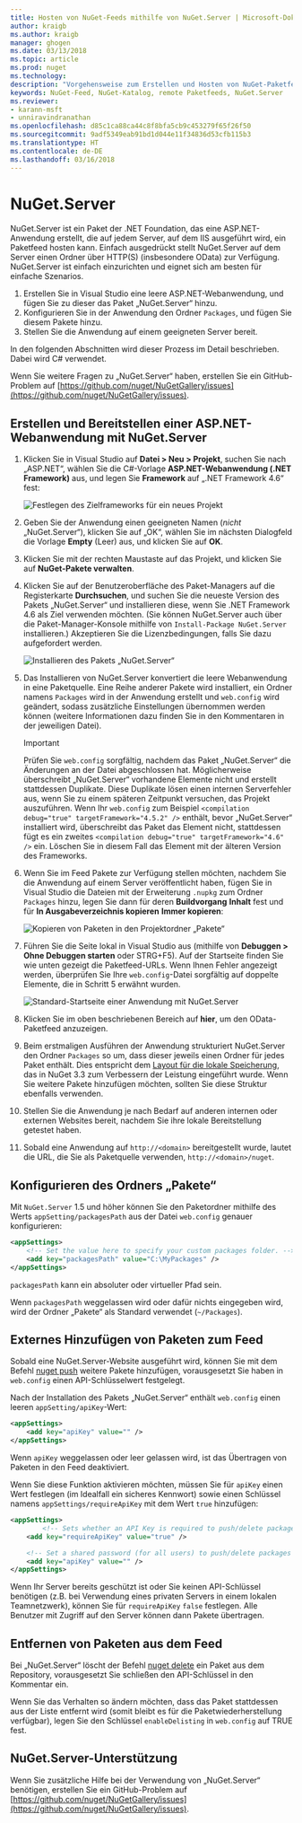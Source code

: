 ```yaml
---
title: Hosten von NuGet-Feeds mithilfe von NuGet.Server | Microsoft-Dokumentation
author: kraigb
ms.author: kraigb
manager: ghogen
ms.date: 03/13/2018
ms.topic: article
ms.prod: nuget
ms.technology: 
description: "Vorgehensweise zum Erstellen und Hosten von NuGet-Paketfeeds auf einem Server mit IIS mithilfe von NuGet.Server sowie zum Verfügbarmachen von Paketen via HTTP und OData."
keywords: NuGet-Feed, NuGet-Katalog, remote Paketfeeds, NuGet.Server
ms.reviewer:
- karann-msft
- unniravindranathan
ms.openlocfilehash: d85c1ca88ca44c8f8bfa5cb9c453279f65f26f50
ms.sourcegitcommit: 9adf5349eab91bd1d044e11f34836d53cfb115b3
ms.translationtype: HT
ms.contentlocale: de-DE
ms.lasthandoff: 03/16/2018
---
```

# <a name="nugetserver"></a>NuGet.Server

NuGet.Server ist ein Paket der .NET Foundation, das eine ASP.NET-Anwendung erstellt, die auf jedem Server, auf dem IIS ausgeführt wird, ein Paketfeed hosten kann. Einfach ausgedrückt stellt NuGet.Server auf dem Server einen Ordner über HTTP(S) (insbesondere OData) zur Verfügung. NuGet.Server ist einfach einzurichten und eignet sich am besten für einfache Szenarios.

1. Erstellen Sie in Visual Studio eine leere ASP.NET-Webanwendung, und fügen Sie zu dieser das Paket „NuGet.Server“ hinzu.
1. Konfigurieren Sie in der Anwendung den Ordner `Packages`, und fügen Sie diesem Pakete hinzu.
1. Stellen Sie die Anwendung auf einem geeigneten Server bereit.

In den folgenden Abschnitten wird dieser Prozess im Detail beschrieben. Dabei wird C# verwendet.

Wenn Sie weitere Fragen zu „NuGet.Server“ haben, erstellen Sie ein GitHub-Problem auf [https://github.com/nuget/NuGetGallery/issues](https://github.com/nuget/NuGetGallery/issues).

## <a name="create-and-deploy-an-aspnet-web-application-with-nugetserver"></a>Erstellen und Bereitstellen einer ASP.NET-Webanwendung mit NuGet.Server

1. Klicken Sie in Visual Studio auf **Datei > Neu > Projekt**, suchen Sie nach „ASP.NET“, wählen Sie die C#-Vorlage **ASP.NET-Webanwendung (.NET Framework)** aus, und legen Sie **Framework** auf „.NET Framework 4.6“ fest:

    ![Festlegen des Zielframeworks für ein neues Projekt](media/Hosting_01-NuGet.Server-Set4.6.png)

1. Geben Sie der Anwendung einen geeigneten Namen (*nicht* „NuGet.Server“), klicken Sie auf „OK“, wählen Sie im nächsten Dialogfeld die Vorlage **Empty** (Leer) aus, und klicken Sie auf **OK**.

1. Klicken Sie mit der rechten Maustaste auf das Projekt, und klicken Sie auf **NuGet-Pakete verwalten**.

1. Klicken Sie auf der Benutzeroberfläche des Paket-Managers auf die Registerkarte **Durchsuchen**, und suchen Sie die neueste Version des Pakets „NuGet.Server“ und installieren diese, wenn Sie .NET Framework 4.6 als Ziel verwenden möchten. (Sie können NuGet.Server auch über die Paket-Manager-Konsole mithilfe von `Install-Package NuGet.Server` installieren.) Akzeptieren Sie die Lizenzbedingungen, falls Sie dazu aufgefordert werden.

    ![Installieren des Pakets „NuGet.Server“](media/Hosting_02-NuGet.Server-Package.png)

1. Das Installieren von NuGet.Server konvertiert die leere Webanwendung in eine Paketquelle. Eine Reihe anderer Pakete wird installiert, ein Ordner namens `Packages` wird in der Anwendung erstellt und `web.config` wird geändert, sodass zusätzliche Einstellungen übernommen werden können (weitere Informationen dazu finden Sie in den Kommentaren in der jeweiligen Datei).

    > [!Important]
    > Prüfen Sie `web.config` sorgfältig, nachdem das Paket „NuGet.Server“ die Änderungen an der Datei abgeschlossen hat. Möglicherweise überschreibt „NuGet.Server“ vorhandene Elemente nicht und erstellt stattdessen Duplikate. Diese Duplikate lösen einen internen Serverfehler aus, wenn Sie zu einem späteren Zeitpunkt versuchen, das Projekt auszuführen. Wenn Ihr `web.config` zum Beispiel `<compilation debug="true" targetFramework="4.5.2" />` enthält, bevor „NuGet.Server“ installiert wird, überschreibt das Paket das Element nicht, stattdessen fügt es ein zweites `<compilation debug="true" targetFramework="4.6" />` ein. Löschen Sie in diesem Fall das Element mit der älteren Version des Frameworks.

1. Wenn Sie im Feed Pakete zur Verfügung stellen möchten, nachdem Sie die Anwendung auf einem Server veröffentlicht haben, fügen Sie in Visual Studio die Dateien mit der Erweiterung `.nupkg` zum Ordner `Packages` hinzu, legen Sie dann für deren **Buildvorgang** **Inhalt** fest und für **In Ausgabeverzeichnis kopieren** **Immer kopieren**:

    ![Kopieren von Paketen in den Projektordner „Pakete“](media/Hosting_03-NuGet.Server-Package-Folder.png)

1. Führen Sie die Seite lokal in Visual Studio aus (mithilfe von **Debuggen > Ohne Debuggen starten** oder STRG+F5). Auf der Startseite finden Sie wie unten gezeigt die Paketfeed-URLs. Wenn Ihnen Fehler angezeigt werden, überprüfen Sie Ihre `web.config`-Datei sorgfältig auf doppelte Elemente, die in Schritt 5 erwähnt wurden.

    ![Standard-Startseite einer Anwendung mit NuGet.Server](media/Hosting_04-NuGet.Server-FeedHomePage.png)

1. Klicken Sie im oben beschriebenen Bereich auf **hier**, um den OData-Paketfeed anzuzeigen.

1. Beim erstmaligen Ausführen der Anwendung strukturiert NuGet.Server den Ordner `Packages` so um, dass dieser jeweils einen Ordner für jedes Paket enthält. Dies entspricht dem [Layout für die lokale Speicherung](http://blog.nuget.org/20151118/nuget-3.3.html#folder-based-repository-commands), das in NuGet 3.3 zum Verbessern der Leistung eingeführt wurde. Wenn Sie weitere Pakete hinzufügen möchten, sollten Sie diese Struktur ebenfalls verwenden.

1. Stellen Sie die Anwendung je nach Bedarf auf anderen internen oder externen Websites bereit, nachdem Sie ihre lokale Bereitstellung getestet haben.

1. Sobald eine Anwendung auf `http://<domain>` bereitgestellt wurde, lautet die URL, die Sie als Paketquelle verwenden, `http://<domain>/nuget`.

## <a name="configuring-the-packages-folder"></a>Konfigurieren des Ordners „Pakete“

Mit `NuGet.Server` 1.5 und höher können Sie den Paketordner mithilfe des Werts `appSetting/packagesPath` aus der Datei `web.config` genauer konfigurieren:

```xml
<appSettings>
    <!-- Set the value here to specify your custom packages folder. -->
    <add key="packagesPath" value="C:\MyPackages" />
</appSettings>
```

`packagesPath` kann ein absoluter oder virtueller Pfad sein.

Wenn `packagesPath` weggelassen wird oder dafür nichts eingegeben wird, wird der Ordner „Pakete“ als Standard verwendet (`~/Packages`).

## <a name="adding-packages-to-the-feed-externally"></a>Externes Hinzufügen von Paketen zum Feed

Sobald eine NuGet.Server-Website ausgeführt wird, können Sie mit dem Befehl [nuget push](../tools/cli-ref-push.md) weitere Pakete hinzufügen, vorausgesetzt Sie haben in `web.config` einen API-Schlüsselwert festgelegt.

Nach der Installation des Pakets „NuGet.Server“ enthält `web.config` einen leeren `appSetting/apiKey`-Wert:

```xml
<appSettings>
    <add key="apiKey" value="" />
</appSettings>
```

Wenn `apiKey` weggelassen oder leer gelassen wird, ist das Übertragen von Paketen in den Feed deaktiviert.

Wenn Sie diese Funktion aktivieren möchten, müssen Sie für `apiKey` einen Wert festlegen (im Idealfall ein sicheres Kennwort) sowie einen Schlüssel namens `appSettings/requireApiKey` mit dem Wert `true` hinzufügen:

```xml
<appSettings>
        <!-- Sets whether an API Key is required to push/delete packages -->
    <add key="requireApiKey" value="true" />

    <!-- Set a shared password (for all users) to push/delete packages -->
    <add key="apiKey" value="" />
</appSettings>
```

Wenn Ihr Server bereits geschützt ist oder Sie keinen API-Schlüssel benötigen (z.B. bei Verwendung eines privaten Servers in einem lokalen Teamnetzwerk), können Sie für `requireApiKey` `false` festlegen. Alle Benutzer mit Zugriff auf den Server können dann Pakete übertragen.

## <a name="removing-packages-from-the-feed"></a>Entfernen von Paketen aus dem Feed

Bei „NuGet.Server“ löscht der Befehl [nuget delete](../tools/cli-ref-delete.md) ein Paket aus dem Repository, vorausgesetzt Sie schließen den API-Schlüssel in den Kommentar ein.

Wenn Sie das Verhalten so ändern möchten, dass das Paket stattdessen aus der Liste entfernt wird (somit bleibt es für die Paketwiederherstellung verfügbar), legen Sie den Schlüssel `enableDelisting` in `web.config` auf TRUE fest.

## <a name="nugetserver-support"></a>NuGet.Server-Unterstützung

Wenn Sie zusätzliche Hilfe bei der Verwendung von „NuGet.Server“ benötigen, erstellen Sie ein GitHub-Problem auf [https://github.com/nuget/NuGetGallery/issues](https://github.com/nuget/NuGetGallery/issues).